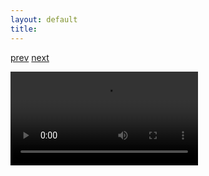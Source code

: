 ```yaml
---
layout: default
title: 
---
```


[prev](./1) [next](./3)

<video controls>
    <source src="./data/black%20water.mov">
</video>